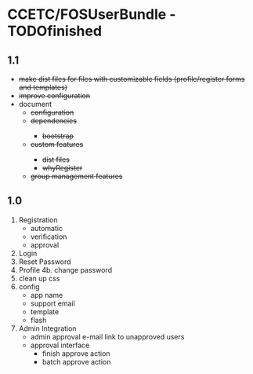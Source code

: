 # CCETC/FOSUserBundle - TODOfinished

## 1.1
- <del>make dist files for files with customizable fields (profile/register forms and templates)
- <del>improve configuration
- document 
	- <del>configuration
	- <del>dependencies
		- <del>bootstrap
	- <del>custom features
		- <del>dist files
		- <del>whyRegister
	- <del>group management features

## 1.0
1. Registration
	- automatic
	- verification
	- approval
2. Login		
3. Reset Password		
4. Profile
4b.	change password
5. clean up css
6. config
	- app name
	- support email
	- template
	- flash
7.	Admin Integration
	- admin approval e-mail link to unapproved users
	- approval interface				
		- finish approve action
		- batch approve action